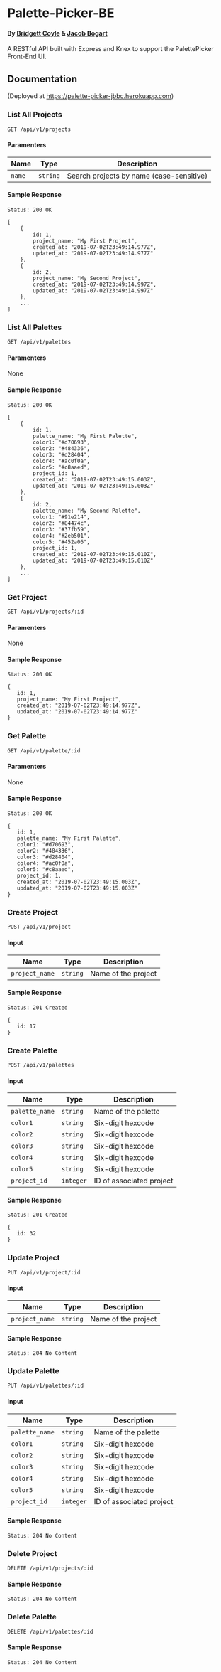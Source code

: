 # Palette-Picker-BE
#### By [Bridgett Coyle](https://github.com/B-Coyle) & [Jacob Bogart](https://github.com/jacobogart)

A RESTful API built with Express and Knex to support the PalettePicker Front-End UI.

## Documentation

(Deployed at https://palette-picker-jbbc.herokuapp.com)

### List All Projects

`GET /api/v1/projects`

#### Paramenters

| Name         | Type    | Description                             |
| ------------ |---------| ------------                            |
| `name`       | `string`| Search projects by name (case-sensitive)|

#### Sample Response 
```
Status: 200 OK
```
```
[
	{
		id: 1,
		project_name: "My First Project",
		created_at: "2019-07-02T23:49:14.977Z",
		updated_at: "2019-07-02T23:49:14.977Z"
	},
	{
		id: 2,
		project_name: "My Second Project",
		created_at: "2019-07-02T23:49:14.997Z",
		updated_at: "2019-07-02T23:49:14.997Z"
	},
	...
]
```

### List All Palettes

`GET /api/v1/palettes`

#### Paramenters

None

#### Sample Response 
```
Status: 200 OK
```
```
[
	{
		id: 1,
		palette_name: "My First Palette",
		color1: "#d70693",
		color2: "#484336",
		color3: "#d28404",
		color4: "#ac0f0a",
		color5: "#c8aaed",
		project_id: 1,
		created_at: "2019-07-02T23:49:15.003Z",
		updated_at: "2019-07-02T23:49:15.003Z"
	},
	{
		id: 2,
		palette_name: "My Second Palette",
		color1: "#91e214",
		color2: "#84474c",
		color3: "#37fb59",
		color4: "#2eb501",
		color5: "#452a06",
		project_id: 1,
		created_at: "2019-07-02T23:49:15.010Z",
		updated_at: "2019-07-02T23:49:15.010Z"
	},
	...
]
```

### Get Project

`GET /api/v1/projects/:id`

#### Paramenters

None

#### Sample Response 
```
Status: 200 OK
```
 ```
{
	id: 1,
	project_name: "My First Project",
	created_at: "2019-07-02T23:49:14.977Z",
	updated_at: "2019-07-02T23:49:14.977Z"
}
```

### Get Palette

`GET /api/v1/palette/:id`

#### Paramenters

None

#### Sample Response 
```
Status: 200 OK
```
 ```
{
	id: 1,
	palette_name: "My First Palette",
	color1: "#d70693",
	color2: "#484336",
	color3: "#d28404",
	color4: "#ac0f0a",
	color5: "#c8aaed",
	project_id: 1,
	created_at: "2019-07-02T23:49:15.003Z",
	updated_at: "2019-07-02T23:49:15.003Z"
}
```

### Create Project

`POST /api/v1/project`

#### Input

| Name          | Type    | Description                         |
| ------------  |---------| ------------                        |
| `project_name`| `string`| Name of the project                 |

#### Sample Response 
```
Status: 201 Created
```
 ```
{
	id: 17
}
```

### Create Palette

`POST /api/v1/palettes`

#### Input

| Name          | Type     | Description             |
| ------------  |--------- | ------------            |
| `palette_name`| `string` | Name of the palette     |
| `color1`      | `string` | Six-digit hexcode       |
| `color2`      | `string` | Six-digit hexcode       |
| `color3`      | `string` | Six-digit hexcode       |
| `color4`      | `string` | Six-digit hexcode       |
| `color5`      | `string` | Six-digit hexcode       |
| `project_id`  | `integer`| ID of associated project|


#### Sample Response 
```
Status: 201 Created
```
 ```
{
	id: 32
}
```

### Update Project

`PUT /api/v1/project/:id`

#### Input

| Name          | Type    | Description                         |
| ------------  |---------| ------------                        |
| `project_name`| `string`| Name of the project                 |

#### Sample Response 
```
Status: 204 No Content
```

### Update Palette

`PUT /api/v1/palettes/:id`

#### Input

| Name          | Type     | Description             |
| ------------  |--------- | ------------            |
| `palette_name`| `string` | Name of the palette     |
| `color1`      | `string` | Six-digit hexcode       |
| `color2`      | `string` | Six-digit hexcode       |
| `color3`      | `string` | Six-digit hexcode       |
| `color4`      | `string` | Six-digit hexcode       |
| `color5`      | `string` | Six-digit hexcode       |
| `project_id`  | `integer`| ID of associated project|

#### Sample Response 
```
Status: 204 No Content
```

### Delete Project

`DELETE /api/v1/projects/:id`

#### Sample Response 
```
Status: 204 No Content
```
### Delete Palette

`DELETE /api/v1/palettes/:id`

#### Sample Response 
```
Status: 204 No Content
```

